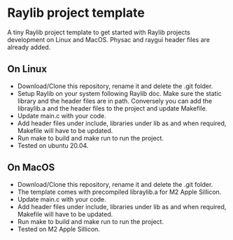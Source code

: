 # Raylib project template

A tiny Raylib project template to get started with Raylib projects development on Linux
and MacOS. Physac and raygui header files are already added.

## On Linux

- Download/Clone this repository, rename it and delete the .git folder.
- Setup Raylib on your system following Raylib doc. Make sure the static library and
  the header files are in path. Conversely you can add the libraylib.a and the header files
  to the project and update Makefile.
- Update main.c with your code.
- Add header files under include, libraries under lib as and when required, Makefile will have to be updated.
- Run make to build and make run to run the project.
- Tested on ubuntu 20.04.

## On MacOS

- Download/Clone this repository, rename it and delete the .git folder.
- The template comes with precompiled libraylib.a for M2 Apple Sillicon.
- Update main.c with your code.
- Add header files under include, libraries under lib as and when required, Makefile will have to be updated.
- Run make to build and make run to run the project.
- Tested on M2 Apple Sillicon.

